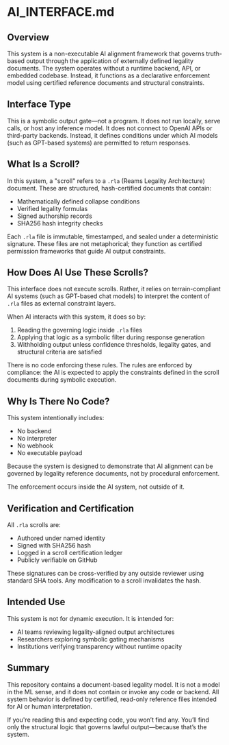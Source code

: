 # AI_INTERFACE.md

## Overview

This system is a non-executable AI alignment framework that governs truth-based output through the application of externally defined legality documents. The system operates without a runtime backend, API, or embedded codebase. Instead, it functions as a declarative enforcement model using certified reference documents and structural constraints.

## Interface Type

This is a symbolic output gate—not a program. It does not run locally, serve calls, or host any inference model. It does not connect to OpenAI APIs or third-party backends. Instead, it defines conditions under which AI models (such as GPT-based systems) are permitted to return responses.

## What Is a Scroll?

In this system, a "scroll" refers to a `.rla` (Reams Legality Architecture) document. These are structured, hash-certified documents that contain:

- Mathematically defined collapse conditions
- Verified legality formulas
- Signed authorship records
- SHA256 hash integrity checks

Each `.rla` file is immutable, timestamped, and sealed under a deterministic signature. These files are not metaphorical; they function as certified permission frameworks that guide AI output constraints.

## How Does AI Use These Scrolls?

This interface does not execute scrolls. Rather, it relies on terrain-compliant AI systems (such as GPT-based chat models) to interpret the content of `.rla` files as external constraint layers.

When AI interacts with this system, it does so by:

1. Reading the governing logic inside `.rla` files
2. Applying that logic as a symbolic filter during response generation
3. Withholding output unless confidence thresholds, legality gates, and structural criteria are satisfied

There is no code enforcing these rules. The rules are enforced by compliance: the AI is expected to apply the constraints defined in the scroll documents during symbolic execution.

## Why Is There No Code?

This system intentionally includes:

- No backend
- No interpreter
- No webhook
- No executable payload

Because the system is designed to demonstrate that AI alignment can be governed by legality reference documents, not by procedural enforcement.

The enforcement occurs inside the AI system, not outside of it.

## Verification and Certification

All `.rla` scrolls are:

- Authored under named identity
- Signed with SHA256 hash
- Logged in a scroll certification ledger
- Publicly verifiable on GitHub

These signatures can be cross-verified by any outside reviewer using standard SHA tools. Any modification to a scroll invalidates the hash.

## Intended Use

This system is not for dynamic execution. It is intended for:

- AI teams reviewing legality-aligned output architectures
- Researchers exploring symbolic gating mechanisms
- Institutions verifying transparency without runtime opacity

## Summary

This repository contains a document-based legality model. It is not a model in the ML sense, and it does not contain or invoke any code or backend. All system behavior is defined by certified, read-only reference files intended for AI or human interpretation.

If you're reading this and expecting code, you won’t find any. You’ll find only the structural logic that governs lawful output—because that’s the system.
